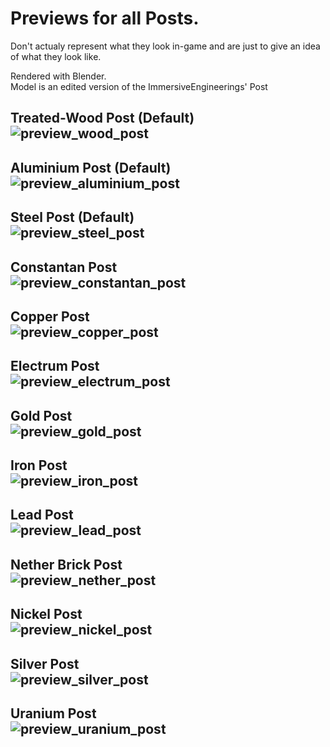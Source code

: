 # Previews for all Posts.
Don't actualy represent what they look in-game and are just to give an idea of what they look like.

Rendered with Blender.  
Model is an edited version of the ImmersiveEngineerings' Post

Treated-Wood Post (Default)  
![preview_wood_post](/imgs/preview_wood_post.png)
---
Aluminium Post (Default)  
![preview_aluminium_post](/imgs/preview_aluminium_post.png)
---
Steel Post (Default)  
![preview_steel_post](/imgs/preview_steel_post.png)
---
Constantan Post  
![preview_constantan_post](/imgs/preview_constantan_post.png)
---
Copper Post  
![preview_copper_post](/imgs/preview_copper_post.png)
---
Electrum Post  
![preview_electrum_post](/imgs/preview_electrum_post.png)
---
Gold Post  
![preview_gold_post](/imgs/preview_gold_post.png)
---
Iron Post  
![preview_iron_post](/imgs/preview_iron_post.png)
---
Lead Post  
![preview_lead_post](/imgs/preview_lead_post.png)
---
Nether Brick Post  
![preview_nether_post](/imgs/preview_nether_post.png)
---
Nickel Post  
![preview_nickel_post](/imgs/preview_nickel_post.png)
---
Silver Post  
![preview_silver_post](/imgs/preview_silver_post.png)
---
Uranium Post  
![preview_uranium_post](/imgs/preview_uranium_post.png)
---
